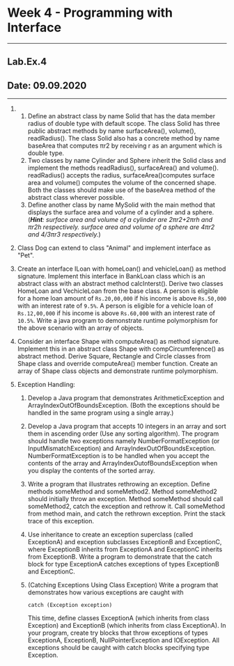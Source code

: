 # Week 4 - Programming with Interface

---

## Lab.Ex.4

## Date: 09.09.2020

---

1. 
    1. Define an abstract class by name Solid that has the data member radius of double type with default scope.  The class Solid has three public abstract methods by name surfaceArea(), volume(), readRadius(). The class Solid also has a concrete method by name baseArea that computes πr2 by receiving r as an argument which is double type. 
    1. Two classes by name Cylinder and Sphere inherit the Solid class and implement the methods readRadius(), surfaceArea() and volume().  readRadius() accepts the radius, surfaceArea()computes surface area and volume() computes the volume of the concerned shape. Both the classes should make use of the baseArea method of the abstract class wherever possible.
    1. Define another class by name MySolid with the main method that
     displays the surface area and volume of a cylinder and a sphere. 
     (_**Hint**: surface area and volume of a cylinder are 2πr2+2πrh and πr2h
 respectively. surface area and volume of a sphere are 4πr2 and 4/3πr3
  respectively._)
  
1. Class Dog can extend to class "Animal" and implement interface as "Pet". 

1. Create an interface ILoan with homeLoan() and vehicleLoan() as method
 signature. Implement this interface in BankLoan class which is an abstract
  class with an abstract method calcInterst(). Derive two classes HomeLoan
   and VechicleLoan from the base class. A person is eligible for a home loan amount of  `Rs.20,00,000` if his income is above `Rs.50,000` with an interest rate of `9.5%`. A person is eligible for a vehicle loan of `Rs.12,00,000` if his income is above `Rs.60,000` with an interest rate of `10.5%`. Write a java program to demonstrate runtime polymorphism for the above scenario with an array of objects. 
   
1. Consider an interface Shape with computeArea() as method signature. Implement this in an abstract class Shape with compCircumference() as abstract method. Derive Square, Rectangle and Circle classes from Shape class and override computeArea() member function. Create an array of Shape class objects and demonstrate runtime polymorphism.

1. Exception Handling:

    1. Develop a Java program that demonstrates ArithmeticException and ArrayIndexOutOfBoundsException. (Both the exceptions should be handled in the same program using a single array.)
    
    1. Develop a Java program that accepts 10 integers in an array and sort them in ascending order (Use any sorting algorithm). The program should handle two exceptions namely NumberFormatException (or InputMismatchException) and ArrayIndexOutOfBoundsException. NumberFormatException is to be handled when you accept the contents of the array and ArrayIndexOutofBoundsException when you display the contents of the sorted array. 
    
    1. Write a program that illustrates rethrowing an exception. Define methods someMethod and someMethod2. Method someMethod2 should initially throw an exception. Method someMethod should call someMethod2, catch the exception and rethrow it. Call someMethod from method main, and catch the rethrown exception. Print the stack trace of this exception. 
    
    1. Use inheritance to create an exception superclass (called ExceptionA) and exception subclasses ExceptionB and ExceptionC, where ExceptionB inherits from ExceptionA and ExceptionC inherits from ExceptionB. Write a program to demonstrate that the catch block for type ExceptionA catches exceptions of types ExceptionB and ExceptionC.
    
    1. (Catching Exceptions Using Class Exception) Write a program that demonstrates how various exceptions are caught with  
       
       `catch (Exception exception)`  
       
       This time, define classes ExceptionA (which inherits from class Exception) and ExceptionB (which inherits from class ExceptionA). In your program, create try blocks that throw exceptions of types ExceptionA, ExceptionB, NullPointerException and IOException. All exceptions should be caught with catch blocks specifying type Exception.  